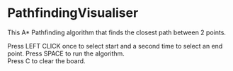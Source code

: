 # PathfindingVisualiser
This A* Pathfinding algorithm that finds the closest path between 2 points.

Press LEFT CLICK once to select start and a second time to select an end point. 
Press SPACE to run the algorithm.  
Press C to clear the board.  
